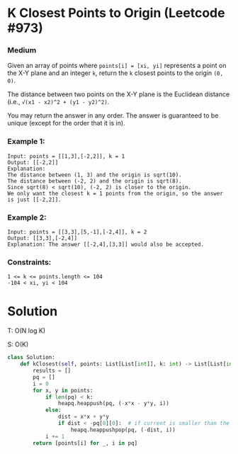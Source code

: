 K Closest Points to Origin (Leetcode #973)
===============================
### Medium

Given an array of points where `points[i] = [xi, yi]` represents a point on the X-Y plane and an integer `k`, return the `k` closest points to the origin `(0, 0)`.

The distance between two points on the X-Y plane is the Euclidean distance (i.e., `√(x1 - x2)^2 + (y1 - y2)^2)`.

You may return the answer in any order. The answer is guaranteed to be unique (except for the order that it is in).

### Example 1:
```
Input: points = [[1,3],[-2,2]], k = 1
Output: [[-2,2]]
Explanation:
The distance between (1, 3) and the origin is sqrt(10).
The distance between (-2, 2) and the origin is sqrt(8).
Since sqrt(8) < sqrt(10), (-2, 2) is closer to the origin.
We only want the closest k = 1 points from the origin, so the answer is just [[-2,2]].
```

### Example 2:
```
Input: points = [[3,3],[5,-1],[-2,4]], k = 2
Output: [[3,3],[-2,4]]
Explanation: The answer [[-2,4],[3,3]] would also be accepted.
```

### Constraints:
```
1 <= k <= points.length <= 104
-104 < xi, yi < 104
```

Solution
========
T: O(N log K)

S: O(K) 
```python
class Solution:
    def kClosest(self, points: List[List[int]], k: int) -> List[List[int]]:
        results = []
        pq = []
        i = 0
        for x, y in points:
            if len(pq) < k:
                heapq.heappush(pq, (-x*x - y*y, i))
            else:
                dist = x*x + y*y
                if dist < -pq[0][0]:  # if current is smaller than the biggest in pq
                    heapq.heappushpop(pq, (-dist, i))
            i += 1
        return [points[i] for _, i in pq]
                    
```
